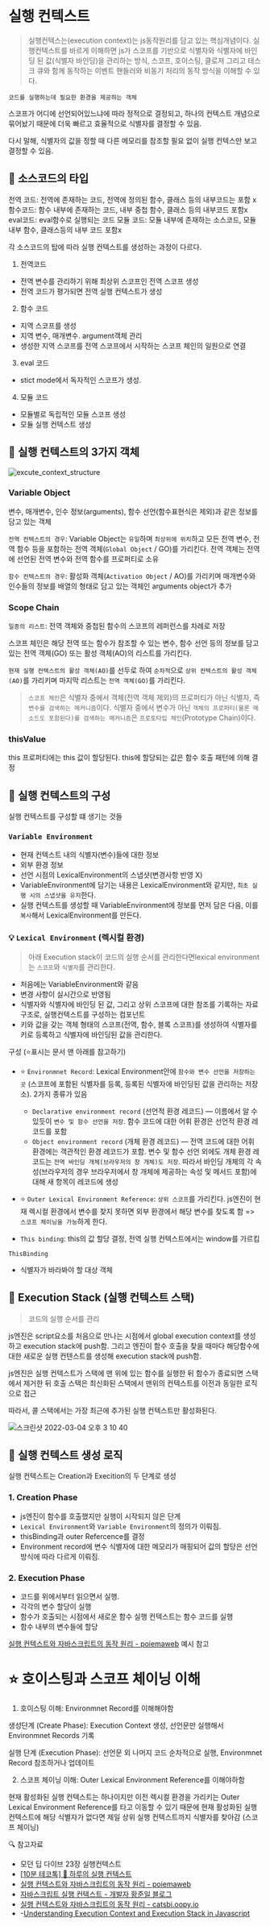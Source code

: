 # 실행 컨텍스트

> 실행컨텍스는(execution context)는 js동작원리를 담고 있는 핵심개념이다. 실행컨텍스트를 바르게 이해하면 js가 스코프를 기반으로 식별자와 식별자에 바인딩 된 값(식별자 바인딩)을 관리하는 방식, 스코프, 호이스팅, 클로져 그리고 테스크 큐와 함께 동작하는 이벤트 핸들러와 비동기 처리의 동작 방식을 이해할 수 있다.

`코드를 실행하는데 필요한 환경을 제공하는 객체`

스코프가 어디에 선언되어있느냐에 따라 정적으로 결정되고, 하나의 컨텍스트 개념으로 묶어놨기 때문에 더욱 빠르고 효율적으로 식별자를 결정할 수 있음.

다시 말해, 식별자의 값을 정할 때 다른 메모리를 참조할 필요 없이 실행 컨텍스만 보고 결정할 수 있음.

## 📍 소스코드의 타입

전역 코드: 전역에 존재하는 코드, 전역에 정의된 함수, 클래스 등의 내부코드는 포함 x
함수코드: 함수 내부에 존재하는 코드, 내부 중첩 함수, 클래스 등의 내부코드 포함x
eval코드: eval함수로 실행되는 코드
모듈 코드: 모듈 내부에 존재하는 소스코드, 모듈 내부 함수, 클래스등의 내부 코드 포함x

각 소스코드의 탑에 따라 실행 컨텍스트를 생성하는 과정이 다르다.

1. 전역코드

- 전역 변수를 관리하기 위해 최상위 스코프인 전역 스코프 생성
- 전역 코드가 평가되면 전역 실행 컨텍스트가 생성

2. 함수 코드

- 지역 스코프를 생성
- 지역 변수, 매개변수. argument객체 관리
- 생성한 지역 스코프를 전역 스코프에서 시작하는 스코프 체인의 일원으로 연결

3. eval 코드

- stict mode에서 독자적인 스코프가 생성.

4. 모듈 코드

- 모듈별로 독립적인 모듈 스코프 생성
- 모듈 실행 컨텍스트 생성

## 📍 실행 컨텍스트의 3가지 객체

![excute_context_structure](https://user-images.githubusercontent.com/71386219/156690830-24fbdba3-e805-4938-ac36-c45c751060c7.png)

### Variable Object

변수, 매개변수, 인수 정보(arguments), 함수 선언(함수표현식은 제외)과 같은 정보를 담고 있는 객체

`전역 컨텍스트의 경우`: Variable Object는 `유일`하며 `최상위에 위치`하고 모든 전역 변수, 전역 함수 등을 포함하는 전역 객체(`Global Object` / GO)를 가리킨다. 전역 객체는 전역에 선언된 전역 변수와 전역 함수를 프로퍼티로 소유

`함수 컨텍스트의 경우`: 활성화 객체(`Activation Object` / AO)를 가리키며 매개변수와 인수들의 정보를 배열의 형태로 담고 있는 객체인 arguments object가 추가

### Scope Chain

`일종의 리스트`: 전역 객체와 중첩된 함수의 스코프의 레퍼런스를 차례로 저장

스코프 체인은 해당 전역 또는 함수가 참조할 수 있는 변수, 함수 선언 등의 정보를 담고 있는 전역 객체(GO) 또는 활성 객체(AO)의 리스트를 가리킨다.

`현재 실행 컨텍스트의 활성 객체(AO)`를 선두로 하여 `순차적`으로 `상위 컨텍스트의 활성 객체(AO)`를 가리키며 마지막 리스트는 `전역 객체(GO)`를 가리킨다.

> `스코프 체인`은 식별자 중에서 객체(전역 객체 제외)의 프로퍼티가 아닌 식별자, 즉 `변수를 검색하는 메커니즘`이다.
> 식별자 중에서 변수가 아닌 `객체의 프로퍼티(물론 메소드도 포함된다)를 검색하는 메커니즘`은 `프로토타입 체인`(Prototype Chain)이다.

### thisValue

this 프로퍼티에는 this 값이 할당된다. this에 할당되는 값은 함수 호출 패턴에 의해 결정

## 📍 실행 컨텍스트의 구성

실행 컨텍스트를 구성할 떄 생기는 것들

### `Variable Environment`

- 현재 컨텍스트 내의 식별자(변수)들에 대한 정보
- 외부 환경 정보
- 선언 시점의 LexicalEnvironment의 스냅샷(변경사항 반영 X)
- VariableEnvironment에 담기는 내용은 LexicalEnvironment와 같지만, `최초 실행 시의 스냅샷을 유지`한다.
- 실행 컨텍스트를 생성할 때 VariableEnvironment에 정보를 먼저 담은 다음, 이를 `복사`해서 LexicalEnvironment를 만든다.

### 💡 `Lexical Environment` (렉시컬 환경)

> 아래 Execution stack이 코드의 실행 순서를 관리한다면lexical environment는 `스코프`와 `식별자`를 관리한다.

- 처음에는 VariableEnvironment와 같음
- 변경 사항이 실시간으로 반영됨
- 식별자와 식별자에 바인딩 된 값, 그리고 상위 스코프에 대한 참조를 기록하는 자료구조로, 실행컨텍스트를 구성하는 컴포넌트
- 키와 값을 갖는 객체 형태의 스코프(전역, 함수, 블록 스코프)를 생성하여 식별자를 키로 등록하고 식별자에 바인딩된 값을 관리한다.

구성 (⭐️표시는 문서 맨 아래를 참고하기)

- ⭐️ `Environmnet Record`: Lexical Environment안에 `함수와 변수 선언을 저장하는 곳` (스코프에 포함된 식별자를 등록, 등록된 식별자에 바인딩된 값을 관리하는 저장소). 2가지 종류가 있음

  - `Declarative environment record` (선언적 환경 레코드) — 이름에서 알 수 있듯이 `변수 및 함수 선언을 저장`. 함수 코드에 대한 어휘 환경은 선언적 환경 레코드를 포함
  - `Object environment record` (개체 환경 레코드) — 전역 코드에 대한 어휘 환경에는 객관적인 환경 레코드가 포함. 변수 및 함수 선언 외에도 개체 환경 레코드는 `전역 바인딩 개체(브라우저의 창 개체)도 저장`. 따라서 바인딩 개체의 각 속성(브라우저의 경우 브라우저에서 창 개체에 제공하는 속성 및 메서드 포함)에 대해 새 항목이 레코드에 생성

- ⭐️ `Outer Lexical Environment Reference`: `상위 스코프`를 가리킨다. js엔진이 현재 렉시컬 환경에서 변수를 찾지 못하면 외부 환경에서 해당 변수를 찾도록 함 =>` 스코프 체이닝을 가능`하게 한다.

- `This binding`: this의 값 할당 결정, 전역 실행 컨텍스트에서는 window를 가르킴

`ThisBinding`

- 식별자가 바라봐야 할 대상 객체

## 📍 Execution Stack (실행 컨텍스트 스택)

> 코드의 실행 순서를 관리

js엔진은 script요소를 처음으로 만나는 시점에서 global execution context를 생성하고 execution stack에 push함. 그리고 엔진이 함수 호출을 찾을 때마다 해당함수에 대한 새로운 실행 컨텐스트를 생성해 execution stack에 push함.

js엔진은 실행 컨텍스트가 스택에 맨 위에 있는 함수를 실행한 뒤 함수가 종료되면 스택에서 제거한 뒤 호출 스택은 최신화된 스택에서 맨위의 컨텍스트를 이전과 동일한 로직으로 접근

따라서, 콜 스택에서는 가장 최근에 추가된 실행 컨텍스트만 활성화된다.

![스크린샷 2022-03-04 오후 3 10 40](https://user-images.githubusercontent.com/71386219/156709581-94539afd-716f-451c-bf89-6773491b6259.png)

## 📍 실행 컨텍스트 생성 로직

실행 컨텍스트는 Creation과 Execition의 두 단계로 생성

### 1. Creation Phase

- js엔진이 함수를 호출했지만 실행이 시작되지 않은 단계
- `Lexical Environment`와 `Variable Environment`의 정의가 이뤄짐.
- thisBinding과 outer Refercence를 결정
- Environment record에 변수 식별자에 대한 메모리가 매핑되어 값의 할당은 선언 방식에 따라 다르게 이뤄짐.

### 2. Execution Phase

- 코드를 위에서부터 읽으면서 실행.
- 각각의 변수 할당이 실행
- 함수가 호출되는 시점에서 새로운 함수 실행 컨텍스트는 함수 코드를 실행
- 함수 내부의 변수들에 할당

[실행 컨텍스트와 자바스크립트의 동작 원리 - poiemaweb](https://poiemaweb.com/js-execution-context) 예시 참고

# ⭐️ 호이스팅과 스코프 체이닝 이해

1. 호이스팅 이해: Environmnet Record를 이해해야함

생성단계 (Create Phase): Execution Context 생성, 선언문만 실행해서 Environmnet Records 기록

실행 단계 (Execution Phase): 선언문 외 나머지 코드 순차적으로 실행, Environmnet Record 참조하거나 업데이트

2. 스코프 체이닝 이해: Outer Lexical Environment Reference를 이해야하함

현재 활성화된 실행 컨텍스트는 하나이지만 이전 렉시컬 환경을 가리키는 Outer Lexical Environment Reference를 타고 이동할 수 있기 때문에 현재 활성화된 실행 컨텍스트에 해당 식별자가 없다면 제일 상위 실행 컨텍스트까지 식별자를 찾아감 (스코프 체이닝)

🔍 참고자료

- 모던 딥 다이브 23장 실행컨텍스트
- [[10분 테코톡] 💙 하루의 실행 컨텍스트](https://www.youtube.com/watch?v=EWfujNzSUmw)
- [실행 컨텍스트와 자바스크립트의 동작 원리 - poiemaweb](https://poiemaweb.com/js-execution-context)
- [자바스크립트 실행 컨텍스트 - 개발자 황준일 블로그](https://junilhwang.github.io/TIL/Javascript/Domain/Execution-Context/#_1-개념)
- [실행 컨텍스트와 자바스크립트의 동작 원리 - catsbi.oopy.io](https://catsbi.oopy.io/fffa6930-ca30-4f7e-88b6-28011fde5867)
- -[Understanding Execution Context and Execution Stack in Javascript](http://dmitrysoshnikov.com/ecmascript/es5-chapter-3-2-lexical-environments-ecmascript-implementation/#declarative-environment-record)
